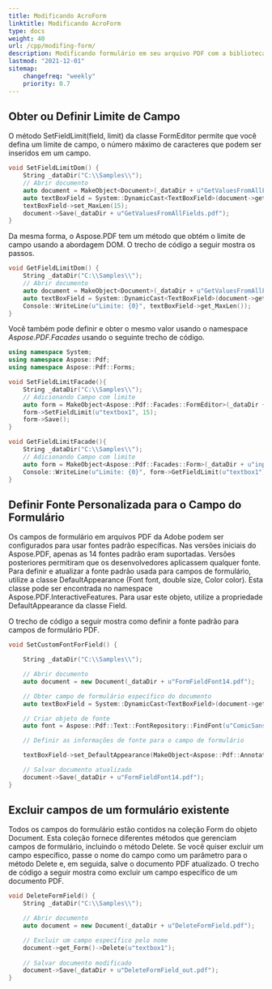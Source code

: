 ```yaml
---
title: Modificando AcroForm
linktitle: Modificando AcroForm
type: docs
weight: 40
url: /cpp/modifing-form/
description: Modificando formulário em seu arquivo PDF com a biblioteca Aspose.PDF para C++. Você pode adicionar ou remover campos em um formulário existente, obter e definir limite de campo e etc.
lastmod: "2021-12-01"
sitemap:
    changefreq: "weekly"
    priority: 0.7
---
```


## Obter ou Definir Limite de Campo

O método SetFieldLimit(field, limit) da classe FormEditor permite que você defina um limite de campo, o número máximo de caracteres que podem ser inseridos em um campo.

```cpp
void SetFieldLimitDom() {
    String _dataDir("C:\\Samples\\");
    // Abrir documento
    auto document = MakeObject<Document>(_dataDir + u"GetValuesFromAllFields.pdf");
    auto textBoxField = System::DynamicCast<TextBoxField>(document->get_Form()->idx_get(u"textbox1"));
    textBoxField->set_MaxLen(15);
    document->Save(_dataDir + u"GetValuesFromAllFields.pdf");
}
```

Da mesma forma, o Aspose.PDF tem um método que obtém o limite de campo usando a abordagem DOM. O trecho de código a seguir mostra os passos.

```cpp
void GetFieldLimitDom() {
    String _dataDir("C:\\Samples\\");
    // Abrir documento
    auto document = MakeObject<Document>(_dataDir + u"GetValuesFromAllFields.pdf");
    auto textBoxField = System::DynamicCast<TextBoxField>(document->get_Form()->idx_get(u"textbox1"));
    Console::WriteLine(u"Limite: {0}", textBoxField->get_MaxLen());        
}
```

Você também pode definir e obter o mesmo valor usando o namespace *Aspose.PDF.Facades* usando o seguinte trecho de código.

```cpp
using namespace System;
using namespace Aspose::Pdf;
using namespace Aspose::Pdf::Forms;

void SetFieldLimitFacade(){
    String _dataDir("C:\\Samples\\");
    // Adicionando Campo com limite
    auto form = MakeObject<Aspose::Pdf::Facades::FormEditor>(_dataDir + u"input.pdf", _dataDir + u"SetFieldLimit_out.pdf");
    form->SetFieldLimit(u"textbox1", 15);
    form->Save();
}
```

```cpp
void GetFieldLimitFacade(){
    String _dataDir("C:\\Samples\\");
    // Adicionando Campo com limite
    auto form = MakeObject<Aspose::Pdf::Facades::Form>(_dataDir + u"input.pdf");
    Console::WriteLine(u"Limite: {0}", form->GetFieldLimit(u"textbox1"));
}
```
## Definir Fonte Personalizada para o Campo do Formulário

Os campos de formulário em arquivos PDF da Adobe podem ser configurados para usar fontes padrão específicas. Nas versões iniciais do Aspose.PDF, apenas as 14 fontes padrão eram suportadas. Versões posteriores permitiram que os desenvolvedores aplicassem qualquer fonte. Para definir e atualizar a fonte padrão usada para campos de formulário, utilize a classe DefaultAppearance (Font font, double size, Color color). Esta classe pode ser encontrada no namespace Aspose.PDF.InteractiveFeatures. Para usar este objeto, utilize a propriedade DefaultAppearance da classe Field.

O trecho de código a seguir mostra como definir a fonte padrão para campos de formulário PDF.

```cpp
void SetCustomFontForField() {

    String _dataDir("C:\\Samples\\");

    // Abrir documento
    auto document = new Document(_dataDir + u"FormFieldFont14.pdf");

    // Obter campo de formulário específico do documento
    auto textBoxField = System::DynamicCast<TextBoxField>(document->get_Form()->idx_get(u"textbox1"));

    // Criar objeto de fonte
    auto font = Aspose::Pdf::Text::FontRepository::FindFont(u"ComicSansMS");

    // Definir as informações de fonte para o campo de formulário

    textBoxField->set_DefaultAppearance(MakeObject<Aspose::Pdf::Annotations::DefaultAppearance>(font, 10, System::Drawing::Color::get_Black()));

    // Salvar documento atualizado
    document->Save(_dataDir + u"FormFieldFont14.pdf");
}
```

## Excluir campos de um formulário existente

Todos os campos do formulário estão contidos na coleção Form do objeto Document. Esta coleção fornece diferentes métodos que gerenciam campos de formulário, incluindo o método Delete. Se você quiser excluir um campo específico, passe o nome do campo como um parâmetro para o método Delete e, em seguida, salve o documento PDF atualizado. O trecho de código a seguir mostra como excluir um campo específico de um documento PDF.

```cpp
void DeleteFormField() {    
    String _dataDir("C:\\Samples\\");

    // Abrir documento
    auto document = new Document(_dataDir + u"DeleteFormField.pdf");

    // Excluir um campo específico pelo nome
    document->get_Form()->Delete(u"textbox1");
    
    // Salvar documento modificado
    document->Save(_dataDir + u"DeleteFormField_out.pdf");
}
```
